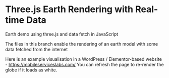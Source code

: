 # Three.js Earth Rendering with Real-time Data
Earth demo using three.js and data fetch in JavaScript

The files in this branch enable the rendering of an earth model with some data fetched from the internet

Here is an example visualisation in a WordPress / Elementor-based website - https://mobileserviceslabs.com/
You can refresh the page to re-render the globe if it loads as white.
